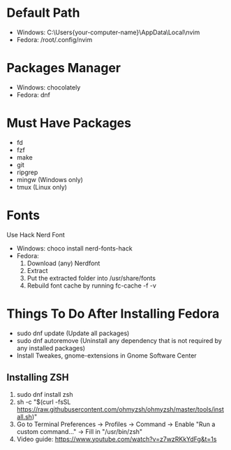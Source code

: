 # Default Path

- Windows: C:\Users\{your-computer-name}\AppData\Local\nvim
- Fedora: /root/.config/nvim

# Packages Manager

- Windows: chocolately
- Fedora: dnf

# Must Have Packages

- fd
- fzf
- make
- git
- ripgrep
- mingw (Windows only)
- tmux (Linux only)

# Fonts

Use Hack Nerd Font

- Windows: choco install nerd-fonts-hack
- Fedora:
  1. Download (any) Nerdfont
  2. Extract
  3. Put the extracted folder into /usr/share/fonts
  4. Rebuild font cache by running fc-cache -f -v

# Things To Do After Installing Fedora

- sudo dnf update (Update all packages)
- sudo dnf autoremove (Uninstall any dependency that is not required by any installed packages)
- Install Tweakes, gnome-extensions in Gnome Software Center

## Installing ZSH

1. sudo dnf install zsh
2. sh -c "$(curl -fsSL https://raw.githubusercontent.com/ohmyzsh/ohmyzsh/master/tools/install.sh)"
3. Go to Terminal Preferences -> Profiles -> Command -> Enable "Run a custom command..." -> Fill in "/usr/bin/zsh"
4. Video guide: https://www.youtube.com/watch?v=z7wzRKkYdFg&t=1s
